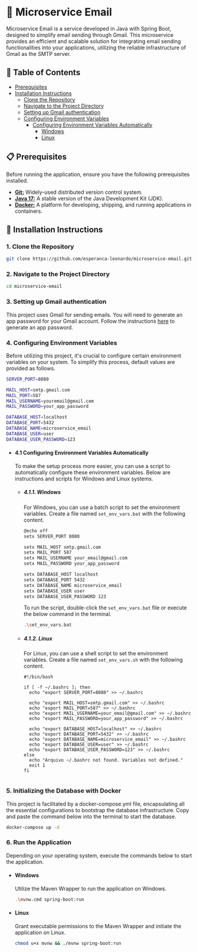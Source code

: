 # 📧 Microservice Email
Microservice Email is a service developed in Java with Spring Boot, designed to simplify email sending through Gmail. This microservice provides an efficient and scalable solution for integrating email sending functionalities into your applications, utilizing the reliable infrastructure of Gmail as the SMTP server.

## 📑 Table of Contents
- [Prerequisites](#-prerequisites)
- [Installation Instructions](#-installation-instructions)
  - [Clone the Repository](#1-clone-the-repository)
  - [Navigate to the Project Directory](#2-navigate-to-the-project-directory)
  - [Setting up Gmail authentication](#3-setting-up-gmail-authentication)
  - [Configuring Environment Variables](#4-configuring-environment-variables)
  	- [Configuring Environment Variables Automatically](#41-configuring-environment-variables-automatically)
    	- [Windows](#411-windows)
     	- [Linux](#412-linux)

## 📋 Prerequisites
Before running the application, ensure you have the following prerequisites installed.
- [**Git:**](https://git-scm.com/) Widely-used distributed version control system.
- [**Java 17:**](https://www.oracle.com/java/technologies/javase/jdk17-archive-downloads.html) A stable version of the Java Development Kit (JDK).
- [**Docker:**](https://www.docker.com/) A platform for developing, shipping, and running applications in containers.

## 📝 Installation Instructions
### 1. Clone the Repository
```bash
git clone https://github.com/esperanca-leonardo/microservice-email.git
```

### 2. Navigate to the Project Directory
```bash
cd microservice-email
```

### 3. Setting up Gmail authentication
This project uses Gmail for sending emails. You will need to generate an app password for your Gmail account. Follow the instructions [here](https://support.google.com/accounts/answer/185833?hl=en) to generate an app password.

### 4. Configuring Environment Variables
Before utilizing this project, it's crucial to configure certain environment variables on your system. To simplify this process, default values are provided as follows.
```bash
SERVER_PORT=8080

MAIL_HOST=smtp.gmail.com
MAIL_PORT=587
MAIL_USERNAME=youremail@gmail.com
MAIL_PASSWORD=your_app_password

DATABASE_HOST=localhost
DATABASE_PORT=5432
DATABASE_NAME=microservice_email
DATABASE_USER=user
DATABASE_USER_PASSWORD=123
```

- #### 4.1 Configuring Environment Variables Automatically
	To make the setup process more easier, you can use a script to automatically configure these environment variables. Below are instructions and scripts for Windows and Linux systems.

	- ##### 4.1.1. Windows
		For Windows, you can use a batch script to set the environment variables. Create a file named `set_env_vars.bat` with the following content.
		```bash
		@echo off
		setx SERVER_PORT 8080
		
		setx MAIL_HOST smtp.gmail.com
		setx MAIL_PORT 587
		setx MAIL_USERNAME your_email@gmail.com
		setx MAIL_PASSWORD your_app_password
		
		setx DATABASE_HOST localhost
		setx DATABASE_PORT 5432
		setx DATABASE_NAME microservice_email
		setx DATABASE_USER user
		setx DATABASE_USER_PASSWORD 123
		```
  
		To run the script, double-click the `set_env_vars.bat` file or execute the below command in the terminal.
		```bash
	  .\set_env_vars.bat	
	  ```

	- ##### 4.1.2. Linux
		For Linux, you can use a shell script to set the environment variables. Create a file named `set_env_vars.sh` with the following content.

		```shell
		#!/bin/bash

		if [ -f ~/.bashrc ]; then
		  echo "export SERVER_PORT=8080" >> ~/.bashrc

		  echo "export MAIL_HOST=smtp.gmail.com" >> ~/.bashrc
		  echo "export MAIL_PORT=587" >> ~/.bashrc
		  echo "export MAIL_USERNAME=your_email@gmail.com" >> ~/.bashrc
		  echo "export MAIL_PASSWORD=your_app_password" >> ~/.bashrc

		  echo "export DATABASE_HOST=localhost" >> ~/.bashrc
		  echo "export DATABASE_PORT=5432" >> ~/.bashrc
		  echo "export DATABASE_NAME=microservice_email" >> ~/.bashrc
		  echo "export DATABASE_USER=user" >> ~/.bashrc
		  echo "export DATABASE_USER_PASSWORD=123" >> ~/.bashrc
		else
		  echo "Arquivo ~/.bashrc not found. Variables not defined."
		  exit 1
		fi
    ```
### 5. Initializing the Database with Docker
This project is facilitated by a docker-compose.yml file, encapsulating all the essential configurations to bootstrap the database infrastructure. Copy and paste the command below into the terminal to start the database.
 ```bash
 docker-compose up -d
 ```

### 6. Run the Application
Depending on your operating system, execute the commands below to start the application.

- #### Windows
  Utilize the Maven Wrapper to run the application on Windows.
  ```bash
  .\mvnw.cmd spring-boot:run
  ```

- #### Linux
  Grant executable permissions to the Maven Wrapper and initiate the application on Linux.
  ```bash
  chmod u+x mvnw && ./mvnw spring-boot:run
  ```




